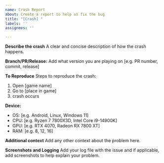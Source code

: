 ```yaml
---
name: Crash Report
about: Create a report to help us fix the bug
title: "[Crash] "
labels: ''
assignees: ''

---
```


**Describe the crash**
A clear and concise description of how the crash happens.

**Branch/PR/Release:**
Add what version you are playing on [e.g. PR number, commit, release]

**To Reproduce**
Steps to reproduce the crash:
1. Open [game name]
2. Go to [place in game]
4. crash occurs

**Device:**
 - OS: [e.g. Android, Linux, Windows 11]
 - CPU: [e.g. Ryzen 7 7800X3D,  Intel Core i9-14900K]
 - GPU: [e.g. RTX 4070, Radeon RX 7800 XT]
 - RAM: [e.g. 8, 12, 16]

**Additional context**
Add any other context about the problem here.

**Screenshots and Logging**
Add your log file with the issue and if applicable, add screenshots to help explain your problem.
